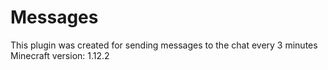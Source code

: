 # Messages
This plugin was created for sending messages to the chat every 3 minutes
Minecraft version: 1.12.2
